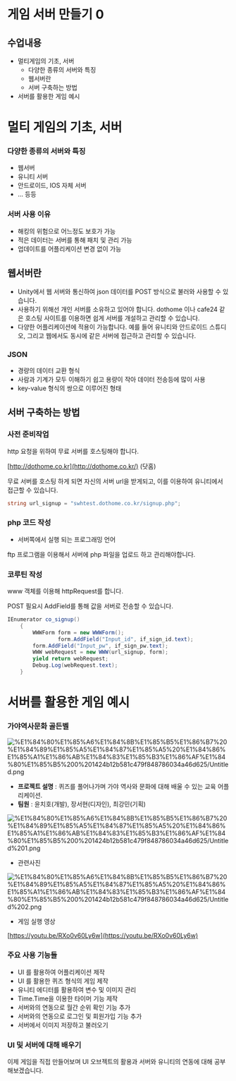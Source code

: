 # 게임 서버 만들기 0

## 수업내용

- 멀티게임의 기초, 서버
    - 다양한 종류의 서버와 특징
    - 웹서버란
    - 서버 구축하는 방법
- 서버를 활용한 게임 예시

# 멀티 게임의 기초, 서버

### 다양한 종류의 서버와 특징

- 웹서버
- 유니티 서버
- 안드로이드, IOS 자체 서버
- ... 등등

### 서버 사용 이유

- 해킹의 위험으로 어느정도 보호가 가능
- 적은 데이터는 서버를 통해 패치 및 관리 가능
- 업데이트를 어플리케이션 변경 없이 가능

## 웹서버란

- Unity에서 웹 서버와 통신하여 json 데이터를 POST 방식으로 불러와 사용할 수 있습니다.
- 사용하기 위해선 개인 서버를 소유하고 있어야 합니다. dothome 이나 cafe24 같은 호스팅 사이트를 이용하면 쉽게 서버를 개설하고 관리할 수 있습니다.
- 다양한 어플리케이션에 적용이 가능합니다. 예를 들어 유니티와 안드로이드 스튜디오, 그리고 웹에서도 동시에 같은 서버에 접근하고 관리할 수 있습니다.

### JSON

- 경량의 데이터 교환 형식
- 사람과 기계가 모두 이해하기 쉽고 용량이 작아 데이터 전송등에 많이 사용
- key-value 형식의 쌍으로 이루어진 형태

## 서버 구축하는 방법

### 사전 준비작업

http 요청을 위하여 무료 서버를 호스팅해야 합니다.

[http://dothome.co.kr](http://dothome.co.kr/) (닷홈)

무료 서버를 호스팅 하게 되면 자신의 서버 url을 받게되고, 이를 이용하여 유니티에서 접근할 수 있습니다.

```csharp
string url_signup = "swhtest.dothome.co.kr/signup.php";
```

### php 코드 작성

- 서버쪽에서 실행 되는 프로그래밍 언어

ftp 프로그램을 이용해서 서버에 php 파일을 업로드 하고 관리해야합니다.

### 코루틴 작성

www 객체를 이용해 httpRequest를 합니다. 

POST 필요시 AddField를 통해 값을 서버로 전송할 수 있습니다.

```csharp
IEnumerator co_signup()
    {
        WWWForm form = new WWWForm();
				form.AddField("Input_id", if_sign_id.text);
        form.AddField("Input_pw", if_sign_pw.text);
        WWW webRequest = new WWW(url_signup, form);
        yield return webRequest;
        Debug.Log(webRequest.text);
    }
```

# 서버를 활용한 게임 예시

### 가야역사문화 골든벨

![%E1%84%80%E1%85%A6%E1%84%8B%E1%85%B5%E1%86%B7%20%E1%84%89%E1%85%A5%E1%84%87%E1%85%A5%20%E1%84%86%E1%85%A1%E1%86%AB%E1%84%83%E1%85%B3%E1%86%AF%E1%84%80%E1%85%B5%200%201424b12b581c479f848786034a46d625/Untitled.png](%E1%84%80%E1%85%A6%E1%84%8B%E1%85%B5%E1%86%B7%20%E1%84%89%E1%85%A5%E1%84%87%E1%85%A5%20%E1%84%86%E1%85%A1%E1%86%AB%E1%84%83%E1%85%B3%E1%86%AF%E1%84%80%E1%85%B5%200%201424b12b581c479f848786034a46d625/Untitled.png)

- **프로젝트 설명** : 퀴즈를 풀어나가며 가야 역사와 문화에 대해 배울 수 있는 교육 어플리케이션.
- **팀원** : 윤치호(개발), 장서현(디자인), 최강민(기획)

![%E1%84%80%E1%85%A6%E1%84%8B%E1%85%B5%E1%86%B7%20%E1%84%89%E1%85%A5%E1%84%87%E1%85%A5%20%E1%84%86%E1%85%A1%E1%86%AB%E1%84%83%E1%85%B3%E1%86%AF%E1%84%80%E1%85%B5%200%201424b12b581c479f848786034a46d625/Untitled%201.png](%E1%84%80%E1%85%A6%E1%84%8B%E1%85%B5%E1%86%B7%20%E1%84%89%E1%85%A5%E1%84%87%E1%85%A5%20%E1%84%86%E1%85%A1%E1%86%AB%E1%84%83%E1%85%B3%E1%86%AF%E1%84%80%E1%85%B5%200%201424b12b581c479f848786034a46d625/Untitled%201.png)

- 관련사진

![%E1%84%80%E1%85%A6%E1%84%8B%E1%85%B5%E1%86%B7%20%E1%84%89%E1%85%A5%E1%84%87%E1%85%A5%20%E1%84%86%E1%85%A1%E1%86%AB%E1%84%83%E1%85%B3%E1%86%AF%E1%84%80%E1%85%B5%200%201424b12b581c479f848786034a46d625/Untitled%202.png](%E1%84%80%E1%85%A6%E1%84%8B%E1%85%B5%E1%86%B7%20%E1%84%89%E1%85%A5%E1%84%87%E1%85%A5%20%E1%84%86%E1%85%A1%E1%86%AB%E1%84%83%E1%85%B3%E1%86%AF%E1%84%80%E1%85%B5%200%201424b12b581c479f848786034a46d625/Untitled%202.png)

- 게임 실행 영상

[https://youtu.be/RXo0v60Ly6w](https://youtu.be/RXo0v60Ly6w)

### **주요 사용 기능들**

- UI 를 활용하여 어플리케이션 제작
- UI 를 활용한 퀴즈 형식의 게임 제작
- 유니티 에디터를 활용하여 변수 및 이미지 관리
- Time.Time을 이용한 타이머 기능 제작
- 서버와의 연동으로 월간 순위 확인 기능 추가
- 서버와의 연동으로 로그인 및 회원가입 기능 추가
- 서버에서 이미지 저장하고 불러오기

### UI 및 서버에 대해 배우기

이제 게임을 직접 만들어보며 UI 오브젝트의 활용과 서버와 유니티의 연동에 대해 공부해보겠습니다.